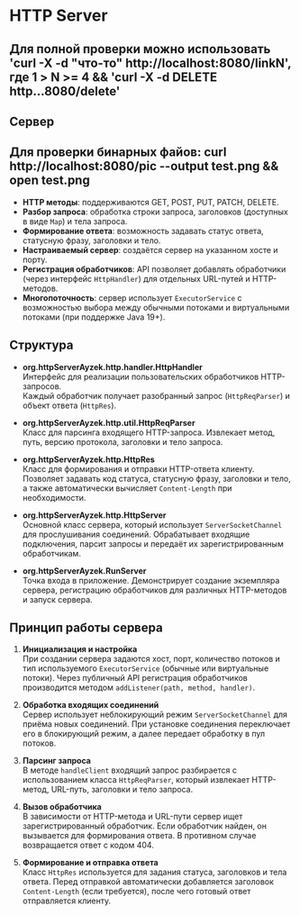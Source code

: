 # HTTP Server
## Для полной проверки можно использовать 'curl -X -d "что-то" http://localhost:8080/linkN', где 1 > N >= 4 && 'curl -X -d DELETE http...8080/delete' 
## Сервер

## Для проверки бинарных файов: curl http://localhost:8080/pic --output test.png && open test.png


- **HTTP методы**: поддерживаются GET, POST, PUT, PATCH, DELETE.
- **Разбор запроса**: обработка строки запроса, заголовков (доступных в виде `Map`) и тела запроса.
- **Формирование ответа**: возможность задавать статус ответа, статусную фразу, заголовки и тело.
- **Настраиваемый сервер**: создаётся сервер на указанном хосте и порту.
- **Регистрация обработчиков**: API позволяет добавлять обработчики (через интерфейс `HttpHandler`) для отдельных URL-путей и HTTP-методов.
- **Многопоточность**: сервер использует `ExecutorService` с возможностью выбора между обычными потоками и виртуальными потоками (при поддержке Java 19+).

## Структура 

- **org.httpServerAyzek.http.handler.HttpHandler**  
  Интерфейс для реализации пользовательских обработчиков HTTP-запросов.  
  Каждый обработчик получает разобранный запрос (`HttpReqParser`) и объект ответа (`HttpRes`).

- **org.httpServerAyzek.http.util.HttpReqParser**  
  Класс для парсинга входящего HTTP-запроса. Извлекает метод, путь, версию протокола, заголовки и тело запроса.

- **org.httpServerAyzek.http.HttpRes**  
  Класс для формирования и отправки HTTP-ответа клиенту. Позволяет задавать код статуса, статусную фразу, заголовки и тело, а также автоматически вычисляет `Content-Length` при необходимости.

- **org.httpServerAyzek.http.HttpServer**  
  Основной класс сервера, который использует `ServerSocketChannel` для прослушивания соединений. Обрабатывает входящие подключения, парсит запросы и передаёт их зарегистрированным обработчикам.

- **org.httpServerAyzek.RunServer**  
  Точка входа в приложение. Демонстрирует создание экземпляра сервера, регистрацию обработчиков для различных HTTP-методов и запуск сервера.

## Принцип работы сервера

1. **Инициализация и настройка**  
   При создании сервера задаются хост, порт, количество потоков и тип используемого `ExecutorService` (обычные или виртуальные потоки). Через публичный API регистрация обработчиков производится методом `addListener(path, method, handler)`.

2. **Обработка входящих соединений**  
   Сервер использует неблокирующий режим `ServerSocketChannel` для приёма новых соединений. При установке соединения переключает его в блокирующий режим, а далее передает обработку в пул потоков.

3. **Парсинг запроса**  
   В методе `handleClient` входящий запрос разбирается с использованием класса `HttpReqParser`, который извлекает HTTP-метод, URL-путь, заголовки и тело запроса.

4. **Вызов обработчика**  
   В зависимости от HTTP-метода и URL-пути сервер ищет зарегистрированный обработчик. Если обработчик найден, он вызывается для формирования ответа. В противном случае возвращается ответ с кодом 404.

5. **Формирование и отправка ответа**  
   Класс `HttpRes` используется для задания статуса, заголовков и тела ответа. Перед отправкой автоматически добавляется заголовок `Content-Length` (если требуется), после чего готовый ответ отправляется клиенту.
